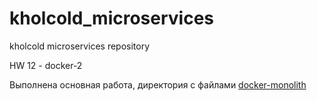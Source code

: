 # kholcold_microservices
kholcold microservices repository

HW 12 - docker-2

Выполнена основная работа, директория с файлами [docker-monolith](docker-monolith)
